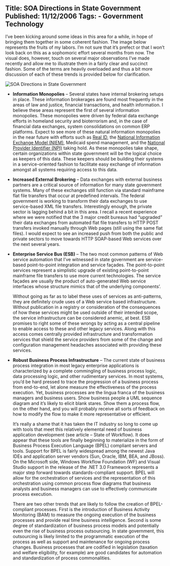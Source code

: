 Title: SOA Directions in State Government
Published: 11/12/2006
Tags:
    - Government Technology
---
I’ve been kicking around some ideas in this area for a while, in hope of bringing them together in some coherent fashion. The image below represents the fruits of my labors. I’m not sure that it’s prefect or that I won’t look back on this as a sophomoric effort several months from now. The visual does, however, touch on several major observations I’ve made recently and allow me to illustrate them in a fairly clear and succinct fashion. Some of the terms are heavily overloaded and thus a bit more discussion of each of these trends is provided below for clarification.

![SOA Directions in State Government](https://s3.amazonaws.com/s3.beckshome.com/20061112-SOA-Directions-In-State-Government.png)

* **Information Monopolies** – Several states have internal brokering setups in place. These information brokerages are found most frequently in the areas of law and justice, financial transactions, and health information. I believe these areas represent the first of several information monopolies. These monopolies were driven by federal data exchange efforts in homeland security and bioterrorism and, in the case of financial data exchanges, system consolidations on common ERP platforms. Expect to see more of these natural information monopolies in the near future with efforts such as [Real ID](https://www.schneier.com/blog/archives/2005/05/real_id.html), the [National Information Exchange Model (NIEM)](https://www.niem.gov/), Medicaid spend management, and the [National Provider Identifier (NPI)](https://nppes.cms.hhs.gov/NPPES/Welcome.do) taking hold. As these monopolies take shape, certain organizations within state government will be the logical choice as keepers of this data. These keepers should be building their systems in a service-oriented fashion to facilitate easy exchange of information amongst all systems requiring access to this data.
* **Increased External Brokering** – Data exchanges with external business partners are a critical source of information for many state government systems. Many of these exchanges still function via standard mainframe flat file transfers that occur at predefined intervals. The federal government is working to transform their data exchanges to use service-based XML file transfers. Interestingly enough, the private sector is lagging behind a bit in this area. I recall a recent experience where we were notified that the 3 major credit bureaus had “upgraded” their data exchanges from automated flat file transfers to HTTP POST transfers invoked manually through Web pages (still using the same flat files). I would expect to see an increased push from both the public and private sectors to move towards HTTP SOAP-based Web services over the next several years.
* **Enterprise Service Bus (ESB)** – The two most common patterns of Web service automation that I’ve witnessed in state government are service-based point-to-point integration and service façades. The point-to-point services represent a simplistic upgrade of existing point-to-point mainframe file transfers to use more current technologies. The service façades are usually the product of auto-generated Web service interfaces whose structure mimics that of the underlying components’.

    Without going as far as to label these uses of services as anti-patterns, they are definitely crude uses of a Web service based infrastructure. Without publication in a registry or consideration of the consequences of how these services might be used outside of their intended scope, the service infrastructure can be considered anemic, at best. ESB promises to right some of these wrongs by acting as a central pipeline to enable access to these and other legacy services. Along with this access comes centrally provided infrastructure and transformation services that shield the service providers from some of the change and configuration management headaches associated with providing these services.

* **Robust Business Process Infrastructure** – The current state of business process integration in most legacy enterprise applications is characterized by a complete commingling of business process logic, data processing logic, and other rudimentary services. In most systems, you’d be hard pressed to trace the progression of a business process from end-to-end, let alone measure the effectiveness of the process execution. Yet, business processes are the lingua franca of the business managers and business users. Show business people a UML sequence diagram and it’s likely to elicit blank stares. Show them a process flow, on the other hand, and you will probably receive all sorts of feedback on how to modify the flow to make it more representative or efficient.

    It’s really a shame that it has taken the IT industry so long to come up with tools that meet this relatively elemental need of business application development (see article – State of Workflow). It does appear that these tools are finally beginning to materialize in the form of Business Process Execution Language (BPEL) compliant servers and tools. Support for BPEL is fairly widespread among the newest Java IDEs and application server vendors (Sun, Oracle, IBM, BEA, and JBoss). On the Microsoft side, Windows Workflow Foundation (WF) and Visual Studio support in the release of the .NET 3.0 Framework represents a major step forward towards standards-compliant support. BPEL will allow for the orchestration of services and the representation of this orchestration using common process flow diagrams that business analysts and business managers can use to effectively communicate process execution.

    There are two other trends that are likely to follow the creation of BPEL-compliant processes. First is the introduction of Business Activity Monitoring (BAM) to measure the ongoing execution of the business processes and provide real time business intelligence. Second is some degree of standardization of business process models and potentially even the rise of business process outsourcing. In state government, this outsourcing is likely limited to the programmatic execution of the process as well as support and maintenance for ongoing process changes. Business processes that are codified in legislation (taxation and welfare eligibility, for example) are good candidates for automation and standardization of process commonalities.